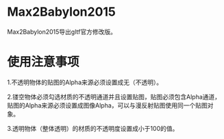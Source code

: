 # Max2Babylon2015
Max2Babylon2015导出gltf官方修改版。
# 使用注意事项
1.不透明物体的贴图的Alpha来源必须设置成无（不透明）。


2.镂空物体必须勾选材质的不透明通道并且设置贴图，贴图必须包含Alpha通道，贴图的Alpha来源必须设置成图像Alpha，可以与漫反射贴图使用同一个贴图对象。


3.透明物体（整体透明）的材质的不透明度设置成小于100的值。
